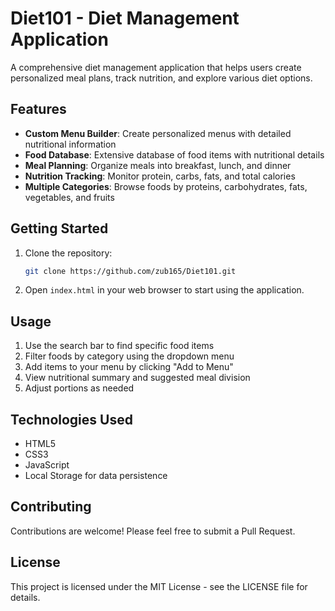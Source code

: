 # Diet101 - Diet Management Application

A comprehensive diet management application that helps users create personalized meal plans, track nutrition, and explore various diet options.

## Features

- **Custom Menu Builder**: Create personalized menus with detailed nutritional information
- **Food Database**: Extensive database of food items with nutritional details
- **Meal Planning**: Organize meals into breakfast, lunch, and dinner
- **Nutrition Tracking**: Monitor protein, carbs, fats, and total calories
- **Multiple Categories**: Browse foods by proteins, carbohydrates, fats, vegetables, and fruits

## Getting Started

1. Clone the repository:
   ```bash
   git clone https://github.com/zub165/Diet101.git
   ```

2. Open `index.html` in your web browser to start using the application.

## Usage

1. Use the search bar to find specific food items
2. Filter foods by category using the dropdown menu
3. Add items to your menu by clicking "Add to Menu"
4. View nutritional summary and suggested meal division
5. Adjust portions as needed

## Technologies Used

- HTML5
- CSS3
- JavaScript
- Local Storage for data persistence

## Contributing

Contributions are welcome! Please feel free to submit a Pull Request.

## License

This project is licensed under the MIT License - see the LICENSE file for details. 